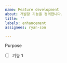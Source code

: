 ```yaml
---
name: Feature development
about: 개발할 기능을 정의합니다.
title: ''
labels: enhancement
assignees: ryan-son

---
```


Purpose

- [ ] 기능 1
